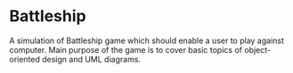 # Battleship
A simulation of Battleship game which should enable a user to play against computer.
Main purpose of the game is to cover basic topics of object-oriented design and UML diagrams.
